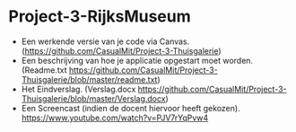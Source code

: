 # Project-3-RijksMuseum
- Een werkende versie van je code via Canvas. (https://github.com/CasualMit/Project-3-Thuisgalerie)
- Een beschrijving van hoe je applicatie opgestart moet worden. (Readme.txt https://github.com/CasualMit/Project-3-Thuisgalerie/blob/master/readme.txt)
- Het Eindverslag.  (Verslag.docx https://github.com/CasualMit/Project-3-Thuisgalerie/blob/master/Verslag.docx)
- Een Screencast (indien de docent hiervoor heeft gekozen). https://www.youtube.com/watch?v=PJV7rYqPvw4
